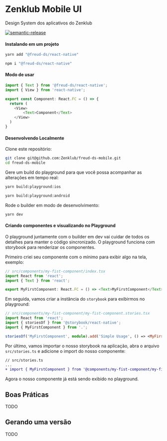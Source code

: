 # Zenklub Mobile UI

Design System dos aplicativos do Zenklub

[![semantic-release](https://img.shields.io/badge/%20%20%F0%9F%93%A6%F0%9F%9A%80-semantic--release-e10079.svg)](https://github.com/semantic-release/semantic-release)


#### Instalando em um projeto

```bash
yarn add "@freud-ds/react-native"
```

```bash
npm i "@freud-ds/react-native"
```



#### Modo de usar

```typescript
import { Text } from '@freud-ds/react-native';
import { View } from 'react-native';

export const Component: React.FC = () => {
  return (
  	<View>
    	<Text>Component</Text>
    </View>
  )
}
```



#### Desenvolvendo Localmente

Clone este repositório:

```bash
git clone git@github.com:Zenklub/freud-ds-mobile.git
cd freud-ds-mobile
```



Gere um build do playground para que você possa acompanhar as alterações em tempo real:

```bash
yarn build:playground:ios
```

```bash
yarn build:playground:android
```



Rode o builder em modo de desenvolvimento:

```bash
yarn dev
```



#### Criando componentes e visualizando no Playground

O playground juntamente com o builder em dev vai cuidar de todos os detalhes para manter o código sincronizado. O playground funciona com storybook para renderizar os componentes.

Primeiro criei seu componente com o mínimo para exibir algo na tela, exemplo:

```typescript
// src/components/my-fist-component/index.tsx
import React from 'react';
import { Text } from 'react';

export MyFirstComponent: React.FC = () => <Text>MyFirstComponent</Text>
```

Em seguida, vamos criar a instância do `storybook` para exibirmos no playground:

```typescript
// src/components/my-fist-component/my-fist-component.stories.tsx
import React from 'react';
import { storiesOf } from '@storybook/react-native';
import { MyFirstComponent } from '.';

storiesOf('MyFirstComponent', module).add('Simple Usage', () => <MyFirstComponent />);
```

Por último, vamos importar o nosso storybook na aplicação, abra o arquivo `src/stories.ts` e adicione o import do nosso componente:

``` diff
// src/stories.ts
...
+ import { MyFirstComponent } from '@components/my-fist-component/my-fist-component.stories';

```

Agora o nosso componente já está sendo  exibido no playground.



## Boas Práticas

TODO



## Gerando uma versão

TODO
